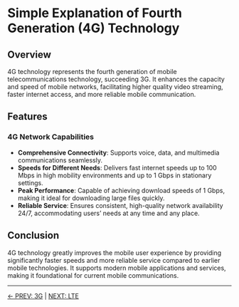 # Simple Explanation of Fourth Generation (4G) Technology

## Overview
4G technology represents the fourth generation of mobile telecommunications technology, succeeding 3G. It enhances the capacity and speed of mobile networks, facilitating higher quality video streaming, faster internet access, and more reliable mobile communication.

## Features
### 4G Network Capabilities
- **Comprehensive Connectivity**: Supports voice, data, and multimedia communications seamlessly.
- **Speeds for Different Needs**: Delivers fast internet speeds up to 100 Mbps in high mobility environments and up to 1 Gbps in stationary settings.
- **Peak Performance**: Capable of achieving download speeds of 1 Gbps, making it ideal for downloading large files quickly.
- **Reliable Service**: Ensures consistent, high-quality network availability 24/7, accommodating users’ needs at any time and any place.

## Conclusion
4G technology greatly improves the mobile user experience by providing significantly faster speeds and more reliable service compared to earlier mobile technologies. It supports modern mobile applications and services, making it foundational for current mobile communications.

---

[← PREV: 3G](3G.md) | [NEXT: LTE](lte.md)
